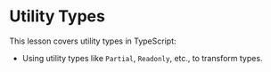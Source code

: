 # Utility Types

This lesson covers utility types in TypeScript:
- Using utility types like `Partial`, `Readonly`, etc., to transform types.